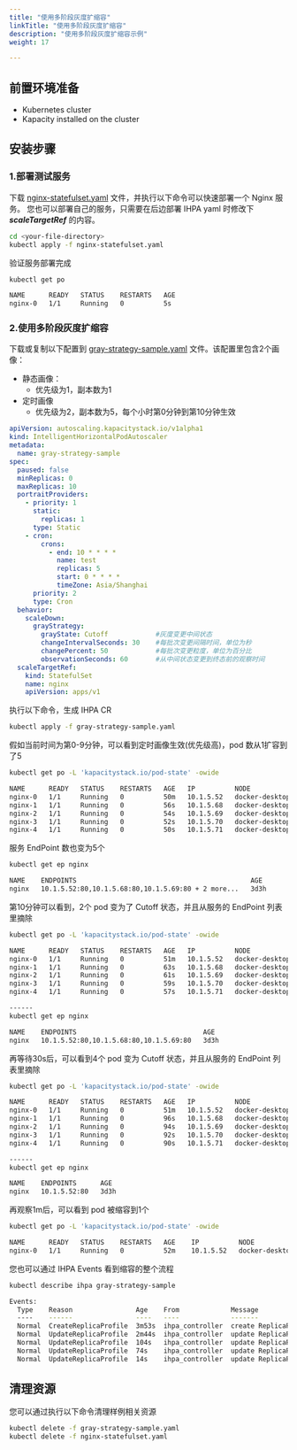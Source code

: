 ```yaml
---
title: "使用多阶段灰度扩缩容"
linkTitle: "使用多阶段灰度扩缩容"
description: "使用多阶段灰度扩缩容示例"
weight: 17

---
```


## 前置环境准备

- Kubernetes cluster
- Kapacity installed on the cluster

## 安装步骤

### 1.部署测试服务

下载 [nginx-statefulset.yaml](/examples/nginx-statefulset.yaml) 文件，并执行以下命令可以快速部署一个 Nginx 服务。
您也可以部署自己的服务，只需要在后边部署 IHPA yaml 时修改下 ***scaleTargetRef*** 的内容。

```bash
cd <your-file-directory>
kubectl apply -f nginx-statefulset.yaml
```

验证服务部署完成

```bash
kubectl get po

NAME      READY   STATUS    RESTARTS   AGE
nginx-0   1/1     Running   0          5s
```

### 2.使用多阶段灰度扩缩容

下载或复制以下配置到 [gray-strategy-sample.yaml](/examples/ihpa/gray-strategy-sample.yaml) 文件。该配置里包含2个画像：

- 静态画像：
    - 优先级为1，副本数为1
- 定时画像
    - 优先级为2，副本数为5，每个小时第0分钟到第10分钟生效

```yaml
apiVersion: autoscaling.kapacitystack.io/v1alpha1
kind: IntelligentHorizontalPodAutoscaler
metadata:
  name: gray-strategy-sample
spec:
  paused: false
  minReplicas: 0
  maxReplicas: 10
  portraitProviders:
    - priority: 1
      static:
        replicas: 1
      type: Static
    - cron:
        crons:
          - end: 10 * * * *
            name: test
            replicas: 5
            start: 0 * * * *
            timeZone: Asia/Shanghai
      priority: 2
      type: Cron
  behavior:
    scaleDown:
      grayStrategy:
        grayState: Cutoff            #灰度变更中间状态
        changeIntervalSeconds: 30    #每批次变更间隔时间，单位为秒
        changePercent: 50            #每批次变更粒度，单位为百分比
        observationSeconds: 60       #从中间状态变更到终态前的观察时间
  scaleTargetRef:
    kind: StatefulSet
    name: nginx
    apiVersion: apps/v1
```

执行以下命令，生成 IHPA CR

```bash
kubectl apply -f gray-strategy-sample.yaml
```

假如当前时间为第0-9分钟，可以看到定时画像生效(优先级高)，pod 数从1扩容到了5

```bash
kubectl get po -L 'kapacitystack.io/pod-state' -owide

NAME      READY   STATUS    RESTARTS   AGE   IP          NODE             NOMINATED NODE   READINESS GATES   POD-STATE
nginx-0   1/1     Running   0          50m   10.1.5.52   docker-desktop   <none>           1/1
nginx-1   1/1     Running   0          56s   10.1.5.68   docker-desktop   <none>           1/1
nginx-2   1/1     Running   0          54s   10.1.5.69   docker-desktop   <none>           1/1
nginx-3   1/1     Running   0          52s   10.1.5.70   docker-desktop   <none>           1/1
nginx-4   1/1     Running   0          50s   10.1.5.71   docker-desktop   <none>           1/1
```

服务 EndPoint 数也变为5个

```bash
kubectl get ep nginx

NAME    ENDPOINTS                                            AGE
nginx   10.1.5.52:80,10.1.5.68:80,10.1.5.69:80 + 2 more...   3d3h
```

第10分钟可以看到，2个 pod 变为了 Cutoff 状态，并且从服务的 EndPoint 列表里摘除

```bash
kubectl get po -L 'kapacitystack.io/pod-state' -owide

NAME      READY   STATUS    RESTARTS   AGE   IP          NODE             NOMINATED NODE   READINESS GATES   POD-STATE
nginx-0   1/1     Running   0          51m   10.1.5.52   docker-desktop   <none>           1/1
nginx-1   1/1     Running   0          63s   10.1.5.68   docker-desktop   <none>           1/1
nginx-2   1/1     Running   0          61s   10.1.5.69   docker-desktop   <none>           1/1
nginx-3   1/1     Running   0          59s   10.1.5.70   docker-desktop   <none>           0/1               Cutoff
nginx-4   1/1     Running   0          57s   10.1.5.71   docker-desktop   <none>           0/1               Cutoff

------
kubectl get ep nginx

NAME    ENDPOINTS                                AGE
nginx   10.1.5.52:80,10.1.5.68:80,10.1.5.69:80   3d3h
```

再等待30s后，可以看到4个 pod 变为 Cutoff 状态，并且从服务的 EndPoint 列表里摘除

```bash
kubectl get po -L 'kapacitystack.io/pod-state' -owide

NAME      READY   STATUS    RESTARTS   AGE   IP          NODE             NOMINATED NODE   READINESS GATES   POD-STATE
nginx-0   1/1     Running   0          51m   10.1.5.52   docker-desktop   <none>           1/1
nginx-1   1/1     Running   0          96s   10.1.5.68   docker-desktop   <none>           0/1               Cutoff
nginx-2   1/1     Running   0          94s   10.1.5.69   docker-desktop   <none>           0/1               Cutoff
nginx-3   1/1     Running   0          92s   10.1.5.70   docker-desktop   <none>           0/1               Cutoff
nginx-4   1/1     Running   0          90s   10.1.5.71   docker-desktop   <none>           0/1               Cutoff

------
kubectl get ep nginx

NAME    ENDPOINTS      AGE
nginx   10.1.5.52:80   3d3h
```

再观察1m后，可以看到 pod 被缩容到1个

```bash
kubectl get po -L 'kapacitystack.io/pod-state' -owide

NAME      READY   STATUS    RESTARTS   AGE    IP          NODE             NOMINATED NODE   READINESS GATES   POD-STATE
nginx-0   1/1     Running   0          52m    10.1.5.52   docker-desktop   <none>           1/1
```

您也可以通过 IHPA Events 看到缩容的整个流程

```bash
kubectl describe ihpa gray-strategy-sample

Events:
  Type    Reason                Age    From             Message
  ----    ------                ----   ----             -------
  Normal  CreateReplicaProfile  3m53s  ihpa_controller  create ReplicaProfile with onlineReplcas: 1, cutoffReplicas: 0, standbyReplicas: 0
  Normal  UpdateReplicaProfile  2m44s  ihpa_controller  update ReplicaProfile with onlineReplcas: 1 -> 5, cutoffReplicas: 0 -> 0, standbyReplicas: 0 -> 0
  Normal  UpdateReplicaProfile  104s   ihpa_controller  update ReplicaProfile with onlineReplcas: 5 -> 3, cutoffReplicas: 0 -> 2, standbyReplicas: 0 -> 0
  Normal  UpdateReplicaProfile  74s    ihpa_controller  update ReplicaProfile with onlineReplcas: 3 -> 1, cutoffReplicas: 2 -> 4, standbyReplicas: 0 -> 0
  Normal  UpdateReplicaProfile  14s    ihpa_controller  update ReplicaProfile with onlineReplcas: 1 -> 1, cutoffReplicas: 4 -> 0, standbyReplicas: 0 -> 0
```

## 清理资源

您可以通过执行以下命令清理样例相关资源

```bash
kubectl delete -f gray-strategy-sample.yaml 
kubectl delete -f nginx-statefulset.yaml 
```